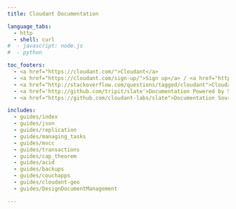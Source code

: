```yaml
---
title: Cloudant Documentation

language_tabs:
  - http 
  - shell: curl
#  - javascript: node.js
#  - python

toc_footers:
  - <a href="https://cloudant.com/">Cloudant</a>
  - <a href="https://cloudant.com/sign-up/">Sign up</a> / <a href="https://cloudant.com/sign-in/">Sign in</a>
  - <a href="http://stackoverflow.com/questions/tagged/cloudant">Cloudant on StackOverflow</a>
  - <a href='http://github.com/tripit/slate'>Documentation Powered by Slate</a>
  - <a href="https://github.com/cloudant-labs/slate">Documentation Source</a>

includes:
  - guides/index
  - guides/json
  - guides/replication
  - guides/managing_tasks
  - guides/mvcc
  - guides/transactions
  - guides/cap_theorem
  - guides/acid
  - guides/backups
  - guides/couchapps
  - guides/cloudant-geo
  - guides/DesignDocumentManagement

---
```

